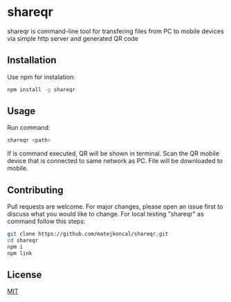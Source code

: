 # shareqr

shareqr is command-line tool for transfering files from PC to mobile devices via simple http server and generated QR code

## Installation

Use npm for instalation:

```bash
npm install -g shareqr
```

## Usage
Run command:
```bash
shareqr <path>
```
If is command executed, QR will be shown in terminal. Scan the QR mobile device that is connected to same network as PC. File will be downloaded to mobile.

## Contributing
Pull requests are welcome. For major changes, please open an issue first to discuss what you would like to change.
For local testing "shareqr" as command follow this steps:
```bash
git clone https://github.com/matejkoncal/shareqr.git
cd shareqr
npm i
npm link
```

## License
[MIT](https://choosealicense.com/licenses/mit/)
